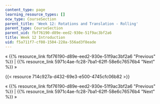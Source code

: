 ```yaml
---
content_type: page
learning_resource_types: []
ocw_type: CourseSection
parent_title: 'Week 12: Rotations and Translation - Rolling'
parent_type: CourseSection
parent_uid: fbf76190-d89e-eed2-930e-51f9ac3bf2a6
title: Week 12 Introduction
uid: f5a711f7-cf08-1504-228a-556ad3f8eade
---
```


« {{% resource_link fbf76190-d89e-eed2-930e-51f9ac3bf2a6 "Previous" %}} | {{% resource_link 5971c4ae-fc28-7ba1-62ff-58e6c76576b4 "Next" %}} »

{{< resource 714c927a-d432-69e3-e500-4745cfc06b82 >}}

« {{% resource_link fbf76190-d89e-eed2-930e-51f9ac3bf2a6 "Previous" %}} | {{% resource_link 5971c4ae-fc28-7ba1-62ff-58e6c76576b4 "Next" %}} »